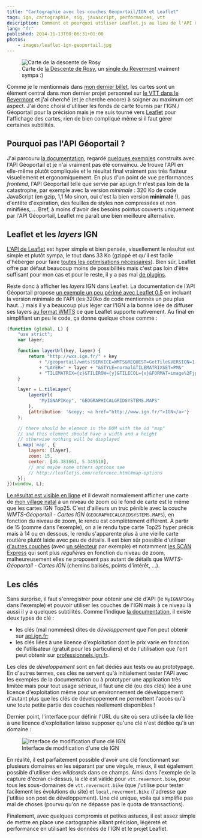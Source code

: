 ```yaml
---
title: "Cartographie avec les couches Géoportail/IGN et Leaflet"
tags: ign, cartographie, sig, javascript, performances, vtt
description: Comment et pourquoi utiliser Leaflet.js au lieu de l'API Géoportail seule pour afficher des cartes avec les fonds fournis par l'IGN.
lang: "fr"
published: 2014-11-13T00:06:31+01:00
photos:
    - images/leaflet-ign-geoportail.jpg
---
```


<figure class="object-center">
    <img loading="lazy" src="/images/660x/leaflet-ign-geoportail.jpg" alt="Carte de la descente de
Rosy">
    <figcaption>Carte de <a href="http://vtt.revermont.bike/single-tracks/descente-de-rosy/">la Descente de Rosy</a>,
    un <a href="http://vtt.revermont.bike/single-tracks/">single du Revermont</a> vraiment sympa :)</figcaption>
</figure>

Comme je le mentionnais dans [mon dernier billet](/post/vtt-revermont), les
cartes sont un élément central dans mon
dernier projet personnel sur [le VTT dans le
Revermont](http://vtt.revermont.bike/) et j'ai cherché (et je cherche encore) à
soigner au maximum cet aspect. J'ai donc choisi d'utiliser les fonds de carte
fournis par l'IGN / Géoportail pour la précision mais je me suis tourné vers
[Leaflet](http://leafletjs.com/) pour l'affichage des cartes, rien de bien
compliqué même si il faut gérer certaines subtilités.

## Pourquoi pas l'API Géoportail&nbsp;?

J'ai parcouru [la
documentation](http://api.ign.fr/tech-docs-js/fr/webmaster/js/integration_js.html),
regardé [quelques exemples](http://api.ign.fr/tech-docs-js/examples/) construits
avec l'API Géoportail et je n'ai vraiment pas été convaincu. Je trouve l'API en
elle-même plutôt compliquée et le résultat final vraiment pas très flatteur
visuellement et ergonomiquement. En plus d'un point de vue performances
*frontend*, l'API Géoportail telle que servie par api.ign.fr n'est pas loin de
la catastrophe, par exemple avec la version *minimale*&nbsp;: 320 Ko de code
JavaScript (en gzip, 1,1 Mo sinon, oui c'est la bien version
**minimale**&nbsp;!), pas d'entête d'expiration, des feuilles de styles non
compressées et non minifiées,&nbsp;... Bref, à moins d'avoir des besoins pointus
couverts uniquement par l'API Géoportail, Leaflet me paraît une bien meilleure
alternative.

## Leaflet et les *layers* IGN

[L'API de Leaflet](http://leafletjs.com/reference.html) est hyper simple et bien
pensée, visuellement le résultat est simple et plutôt sympa, le tout dans 33 Ko
(gzippé et qu'il est facile d'héberger pour faire [toutes les optimisations
nécessaires](/tag/performances)). Bien sûr, Leaflet offre par défaut beaucoup
moins de possibilités mais c'est pas loin d'être suffisant pour mon cas et pour
le reste, il y a pas mal [de plugins](http://leafletjs.com/plugins.html).

Reste donc à afficher les *layers* IGN dans Leaflet. La documentation de l'API
Géoportail propose [un exemple un peu périmé avec Leaflet
0.5](http://api.ign.fr/tech-docs-js/examples/geoportalLeaflet.html) en incluant
la version minimale de l'API (les 320ko de code mentionnés un peu plus haut...)
mais il y a beaucoup plus léger car l'IGN a la bonne idée de diffuser ses layers
[au format WMTS](http://georezo.net/wiki/main/standards/wmts) ce que Leaflet
supporte nativement. Au final en simplifiant un peu le code, ça donne quelque
chose comme&nbsp;:

```javascript
(function (global, L) {
    "use strict";
    var layer;

    function layerUrl(key, layer) {
        return "http://wxs.ign.fr/" + key
            + "/geoportail/wmts?SERVICE=WMTS&REQUEST=GetTile&VERSION=1.0.0&"
            + "LAYER=" + layer + "&STYLE=normal&TILEMATRIXSET=PM&"
            + "TILEMATRIX={z}&TILEROW={y}&TILECOL={x}&FORMAT=image%2Fjpeg";
    }

    layer = L.tileLayer(
        layerUrl(
            "MyIGNAPIKey", "GEOGRAPHICALGRIDSYSTEMS.MAPS"
        ),
        {attribution: '&copy; <a href="http://www.ign.fr/">IGN</a>'}
    );

    // there should be element in the DOM with the id "map"
    // and this element should have a width and a height
    // otherwise nothing will be displayed
    L.map('map', {
        layers: [layer],
        zoom: 15,
        center: [46.381661, 5.349518],
        // and maybe some others options see
        // http://leafletjs.com/reference.html#map-options       
    });
})(window, L);
```

[Le résultat est visible en ligne](/page/exemple-leaflet-layer-ign-geoportail)
et il devrait normalement afficher une carte de [mon village
natal](http://vtt.revermont.bike/tags/coligny/) à un niveau de zoom où le fond
de carte est le même que les cartes IGN Top25. C'est d'ailleurs un truc pénible
avec la couche *WMTS-Géoportail - Cartes IGN* (`GEOGRAPHICALGRIDSYSTEMS.MAPS`),
en fonction du niveau de zoom, le rendu est complètement différent. À partir de
15 (comme dans l'exemple), on a le rendu type carte Top25 hyper précis mais à 14
ou en dessous, le rendu s'apparente plus à une vieille carte routière plutôt
laide avec peu de détails. Il est bien sûr possible d'utiliser [d'autres
couches](http://api.ign.fr/tech-docs-js/fr/webmaster/layers.html#Noms_harmoniss_des_ressources_Goportail)
(avec [un sélecteur](http://leafletjs.com/reference.html#control-layers) par
exemple) et notamment [les SCAN
Express](http://professionnels.ign.fr/pyramide-scan-express) qui sont plus
*régulières* en fonction du niveau de zoom, malheureusement elles ne proposent
pas autant de détails que *WMTS-Géoportail - Cartes IGN* (chemins balisés,
points d'intérêt, ...).

## Les clés

Sans surprise, il faut s'enregistrer pour obtenir *une* clé d'API (le
`MyIGNAPIKey` dans l'exemple) et pouvoir utiliser les couches de l'IGN mais à ce
niveau là aussi il y a quelques subtilités. Comme l'indique [la
documentation](http://api.ign.fr/tech-docs-js/fr/developpeur/geodrm.html), il
existe deux types de clé&nbsp;:

* les clés (mal nommées) dites de *développement* que l'on peut obtenir sur
  [api.ign.fr](http://api.ign.fr/);
* les clés liées à une licence d'exploitation dont le prix varie en fonction de
  l'utilisateur (gratuit pour les particuliers) et de l'utilisation que l'ont
peut obtenir sur [professionnels.ign.fr](http://professionnels.ign.fr).

Les clés de *développement* sont en fait dédiés aux tests ou au prototypage. En
d'autres termes, ces clés ne servent qu'à initialement tester l'API avec les
exemples de la documentation ou à prototyper une application très limitée mais
pour tout usage sérieux, il faut une clé (ou des clés) liée à une licence
d'exploitation même pour un environnement de développement d'autant plus que les
clés de développement ne permettent l'accès qu'à une toute petite partie des
couches réellement disponibles&nbsp;!

Dernier point, l'interface pour définir l'URL du site où sera utilisée la clé
liée à une licence d'exploitation
laisse supposer qu'une clé n'est dédiée qu'à un domaine&nbsp;:

<figure class="object-center">
<img loading="lazy" src="/images/ui-ign-cle-multi-domaine.png" alt="Interface de modification
d'une clé IGN" style="border: 1px solid #ccc">
    <figcaption>Interface de modification d'une clé IGN</figcaption>
</figure>

En réalité, il est parfaitement possible d'avoir une clé fonctionnant sur
plusieurs domaines en les séparant par une virgule, mieux, il est également
possible d'utiliser des *wildcards* dans ce champs.  Ainsi dans l'exemple de la
capture d'écran ci-dessus, la clé est valide pour `vtt.revermont.bike`, pour
tous les sous-domaines de `vtt.revermont.bike` (que j'utilise pour tester
facilement les évolutions du site) et `local.revermont.bike` (l'adresse que
j'utilise son post de développement). Une clé unique, voila qui simplifie pas
mal de choses (pourvu qu'on ne dépasse pas le quota de transactions).

Finalement, avec quelques compromis et petites astuces, il est assez simple
de mettre en place une cartographie alliant précision, légèreté et performance
 en utilisant les données de l'IGN et le projet Leaflet.

